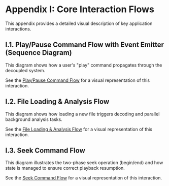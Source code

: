 [//]: # ( vibe-player-v3/docs/refactor-plan/appendix-i-interaction-flows.md )
# Appendix I: Core Interaction Flows

This appendix provides a detailed visual description of key application interactions.

## I.1. Play/Pause Command Flow with Event Emitter (Sequence Diagram)

This diagram shows how a user's "play" command propagates through the decoupled system.

See the [Play/Pause Command Flow](diagrams/play-pause-flow.mermaid) for a visual representation of this interaction.

## I.2. File Loading & Analysis Flow

This diagram shows how loading a new file triggers decoding and parallel background analysis tasks.

See the [File Loading & Analysis Flow](diagrams/file-loading-flow.mermaid) for a visual representation of this interaction.

## I.3. Seek Command Flow

This diagram illustrates the two-phase seek operation (begin/end) and how state is managed to ensure correct playback
resumption.

See the [Seek Command Flow](diagrams/seek-command-flow.mermaid) for a visual representation of this interaction.